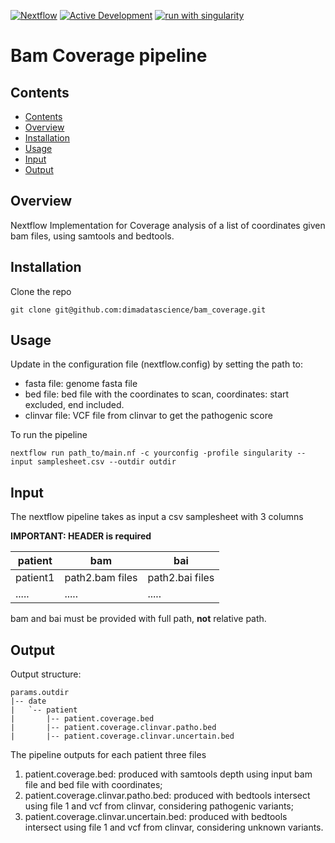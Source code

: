 [![Nextflow](https://img.shields.io/badge/nextflow%20DSL2-%E2%89%A522.10.1-23aa62.svg)](https://www.nextflow.io/)
[![Active Development](https://img.shields.io/badge/Maintenance%20Level-Actively%20Developed-brightgreen.svg)](https://gist.github.com/cheerfulstoic/d107229326a01ff0f333a1d3476e068d)
[![run with singularity](https://img.shields.io/badge/run%20with-singularity-1d355c.svg?labelColor=000000)](https://sylabs.io/docs/)

# Bam Coverage pipeline

## Contents
- [Contents](#contents)
- [Overview](#overview)
- [Installation](#installation)
- [Usage](#usage)
- [Input](#input)
- [Output](#output)

## Overview
Nextflow Implementation for Coverage analysis of a list of coordinates given bam files, using samtools and bedtools.

## Installation

Clone the repo

```
git clone git@github.com:dimadatascience/bam_coverage.git
```

## Usage

Update in the configuration file (nextflow.config) by setting the path to:
 - fasta file: genome fasta file
 - bed file: bed file with the coordinates to scan, coordinates: start excluded, end included.
 - clinvar file: VCF file from clinvar to get the pathogenic score


To run the pipeline

```
nextflow run path_to/main.nf -c yourconfig -profile singularity --input samplesheet.csv --outdir outdir
```

## Input

The nextflow pipeline takes as input a csv samplesheet with 3 columns



__IMPORTANT: HEADER is required__ 

| patient   | bam             | bai               |
| --------- | --------------- | ----------------- |
| patient1  | path2.bam files | path2.bai files   |
| .....     | .....           | .....             |

bam and bai must be provided with full path, __not__ relative path.




## Output

Output structure:

```
params.outdir
|-- date
|   `-- patient
|       |-- patient.coverage.bed
|       |-- patient.coverage.clinvar.patho.bed
|       |-- patient.coverage.clinvar.uncertain.bed

```

The pipeline outputs for each patient three files

1) patient.coverage.bed: produced with samtools depth using input bam file and bed file with coordinates;
2) patient.coverage.clinvar.patho.bed: produced with bedtools intersect using file 1 and vcf from clinvar, considering pathogenic variants;
3) patient.coverage.clinvar.uncertain.bed: produced with bedtools intersect using file 1 and vcf from clinvar, considering unknown variants.
